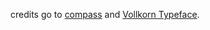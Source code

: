 credits go to [compass](https://github.com/excentris/compass) and [Vollkorn Typeface](https://github.com/FAlthausen/Vollkorn-Typeface).
